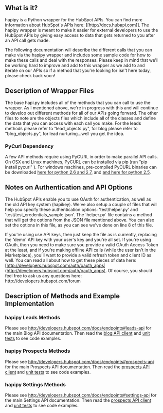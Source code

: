 ## What is it?

hapipy is a Python wrapper for the HubSpot APIs.  You can find more information about HubSpot's APIs here: [[http://docs.hubapi.com]].  The hapipy wrapper is meant to make it easier for external developers to use the HubSpot APIs by giving easy access to data that gets returned to you after an API call gets made.

The following documentation will describe the different calls that you can make via the hapipy wrapper and includes some sample code for how to make these calls and deal with the responses.  Please keep in mind that we'll be working hard to improve and add to this wrapper as we add to and iterate on our APIs so if a method that you're looking for isn't here today, please check back soon!

## Description of Wrapper Files

The base hapi.py includes all of the methods that you can call to use the wrapper. As I mentioned above, we're in progress with this and will continue to develop out different methods for all of our APIs going forward.  The other files to note are  the objects files which include all of the classes and define the data that you can access with each call you make.  For the leads methods please refer to "lead_objects.py", for blog please refer to "blog_objects.py", for lead nurturing...well you get the idea.

### PyCurl Dependency

A few API methods require using PyCURL in order to make parallel API calls.  On OSX and Linux machines, PyCURL can be installed via pip (run "pip install pycurl" ).  For windows machines, pre-compiled PyCURL binaries can be downloaded [here for python 2.6 and 2.7](http://www.lfd.uci.edu/~gohlke/pythonlibs/#pycurl), and [and here for python 2.5](http://www.lfd.uci.edu/~gohlke/pythonlibs/#pycurl).

## Notes on Authentication and API Options

The HubSpot APIs enable you to use OAuth for authentication, as well as the old API key system (hapikey).  We've also setup a couple of files that will help you specify these authentication options: 'test/helper.py' and 'test/test_credentials_sample.json'.  The 'helper.py' file contains a method that will get the options from the JSON file mentioned above.  You can also set the options in this file, as you can see we've done on line 8 of this file.

If you're using use API keys, then just keep the file as is currently, replacing the 'demo' API key with your user's key and you're all set.  If you're using OAuth, then you need to make sure you provide a valid OAuth Access Token at the least, and if you're making offline API calls (while the user isn't in the Marketplace), you'll want to provide a valid refresh token and client ID as well.  You can read all about how to get these pieces of data here: [http://developers.hubspot.com/auth/oauth_apps](http://developers.hubspot.com/auth/oauth_apps). Of course, you should feel free to ask us any questions here: http://developers.hubspot.com/forum

## Description of Methods and Example Implementation

### hapipy Leads Methods

Please see http://developers.hubspot.com/docs/endpoints#leads-api for the main Blog API documentation.  Then read the [blog API client](https://github.com/HubSpot/hapipy/blob/master/hapi/leads.py) and [unit tests](https://github.com/HubSpot/hapipy/blob/master/hapi/test/test_leads.py) to see code examples.

### hapipy Prospects Methods

Please see http://developers.hubspot.com/docs/endpoints#prospects-api for the main Prospects API documentation.  Then read the [prospects API client](https://github.com/HubSpot/hapipy/blob/master/hapi/prospects.py) and [unit tests](https://github.com/HubSpot/hapipy/blob/master/hapi/test/test_prospects.py) to see code examples.

### hapipy Settings Methods

Please see http://developers.hubspot.com/docs/endpoints#settings-api for the main Settings API documentation.  Then read the [prospects API client](https://github.com/HubSpot/hapipy/blob/master/hapi/settings.py) and [unit tests](https://github.com/HubSpot/hapipy/blob/master/hapi/test/test_settings.py) to see code examples.
